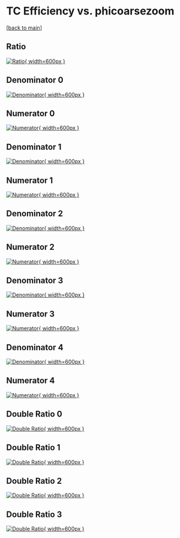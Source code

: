 # TC Efficiency vs. phicoarsezoom

[[back to main](./)]



## Ratio

[![Ratio](../mtv/var/TC_base_211_1_eff_phicoarsezoom.png){ width=600px }](../mtv/var/TC_base_211_1_eff_phicoarsezoom.pdf)

## Denominator 0

[![Denominator](../mtv/den/TC_base_211_1_eff_phicoarsezoom_den0.png){ width=600px }](../mtv/den/TC_base_211_1_eff_phicoarsezoom_den0.pdf)

## Numerator 0

[![Numerator](../mtv/num/TC_base_211_1_eff_phicoarsezoom_num0.png){ width=600px }](../mtv/num/TC_base_211_1_eff_phicoarsezoom_num0.pdf)

## Denominator 1

[![Denominator](../mtv/den/TC_base_211_1_eff_phicoarsezoom_den1.png){ width=600px }](../mtv/den/TC_base_211_1_eff_phicoarsezoom_den1.pdf)

## Numerator 1

[![Numerator](../mtv/num/TC_base_211_1_eff_phicoarsezoom_num1.png){ width=600px }](../mtv/num/TC_base_211_1_eff_phicoarsezoom_num1.pdf)

## Denominator 2

[![Denominator](../mtv/den/TC_base_211_1_eff_phicoarsezoom_den2.png){ width=600px }](../mtv/den/TC_base_211_1_eff_phicoarsezoom_den2.pdf)

## Numerator 2

[![Numerator](../mtv/num/TC_base_211_1_eff_phicoarsezoom_num2.png){ width=600px }](../mtv/num/TC_base_211_1_eff_phicoarsezoom_num2.pdf)

## Denominator 3

[![Denominator](../mtv/den/TC_base_211_1_eff_phicoarsezoom_den3.png){ width=600px }](../mtv/den/TC_base_211_1_eff_phicoarsezoom_den3.pdf)

## Numerator 3

[![Numerator](../mtv/num/TC_base_211_1_eff_phicoarsezoom_num3.png){ width=600px }](../mtv/num/TC_base_211_1_eff_phicoarsezoom_num3.pdf)

## Denominator 4

[![Denominator](../mtv/den/TC_base_211_1_eff_phicoarsezoom_den4.png){ width=600px }](../mtv/den/TC_base_211_1_eff_phicoarsezoom_den4.pdf)

## Numerator 4

[![Numerator](../mtv/num/TC_base_211_1_eff_phicoarsezoom_num4.png){ width=600px }](../mtv/num/TC_base_211_1_eff_phicoarsezoom_num4.pdf)

## Double Ratio 0

[![Double Ratio](../mtv/ratio/TC_base_211_1_eff_phicoarsezoom_ratio0.png){ width=600px }](../mtv/ratio/TC_base_211_1_eff_phicoarsezoom_ratio0.pdf)

## Double Ratio 1

[![Double Ratio](../mtv/ratio/TC_base_211_1_eff_phicoarsezoom_ratio1.png){ width=600px }](../mtv/ratio/TC_base_211_1_eff_phicoarsezoom_ratio1.pdf)

## Double Ratio 2

[![Double Ratio](../mtv/ratio/TC_base_211_1_eff_phicoarsezoom_ratio2.png){ width=600px }](../mtv/ratio/TC_base_211_1_eff_phicoarsezoom_ratio2.pdf)

## Double Ratio 3

[![Double Ratio](../mtv/ratio/TC_base_211_1_eff_phicoarsezoom_ratio3.png){ width=600px }](../mtv/ratio/TC_base_211_1_eff_phicoarsezoom_ratio3.pdf)


